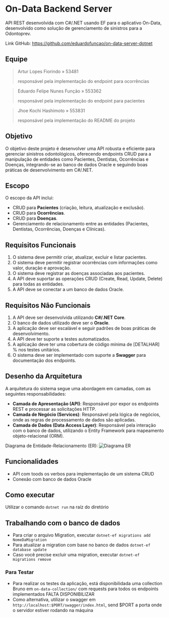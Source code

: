 # On-Data Backend Server
API REST desenvolvida com C#/.NET usando EF para o aplicativo On-Data, desenvolvido como solução de gerenciamento de sinistros para a Odontoprev.

Link GitHub: https://github.com/eduardofuncao/on-data-server-dotnet

## Equipe
> Artur Lopes Fiorindo » 53481
> 
> responsável pela implementação do endpoint para ocorrências

> Eduardo Felipe Nunes Função » 553362 
> 
> responsável pela implementação do endpoint para pacientes

> Jhoe Kochi Hashimoto » 553831
> 
> responsável pela implementação do README do projeto
 
## Objetivo

O objetivo deste projeto é desenvolver uma API robusta e eficiente para gerenciar sinistros odontológicos, oferecendo endpoints CRUD para a manipulação de entidades como Pacientes, Dentistas, Ocorrências e Doenças, integrando-se ao banco de dados Oracle e seguindo boas práticas de desenvolvimento em C#/.NET.

## Escopo

O escopo da API inclui:

- CRUD para **Pacientes** (criação, leitura, atualização e exclusão).
- CRUD para **Ocorrências**.
- CRUD para **Doenças**.
- Gerenciamento de relacionamento entre as entidades (Pacientes, Dentistas, Ocorrências, Doenças e Clínicas).

## Requisitos Funcionais

1. O sistema deve permitir criar, atualizar, excluir e listar pacientes.
2. O sistema deve permitir registrar ocorrências com informações como valor, duração e aprovação.
3. O sistema deve registrar as doenças associadas aos pacientes.
4. A API deve suportar as operações CRUD (Create, Read, Update, Delete) para todas as entidades.
5. A API deve se conectar a um banco de dados Oracle.

## Requisitos Não Funcionais

1. A API deve ser desenvolvida utilizando **C#/.NET Core**.
2. O banco de dados utilizado deve ser o **Oracle**.
3. A aplicação deve ser escalável e seguir padrões de boas práticas de desenvolvimento.
4. A API deve ter suporte a testes automatizados.
5. A aplicação deve ter uma cobertura de código mínima de [DETALHAR] % nos testes unitários.
6. O sistema deve ser implementado com suporte a **Swagger** para documentação dos endpoints.

## Desenho da Arquitetura

A arquitetura do sistema segue uma abordagem em camadas, com as seguintes responsabilidades:

- **Camada de Apresentação (API)**: Responsável por expor os endpoints REST e processar as solicitações HTTP.
- **Camada de Negócio (Services)**: Responsável pela lógica de negócios, onde as regras de processamento de dados são aplicadas.
- **Camada de Dados (Data Access Layer)**: Responsável pela interação com o banco de dados, utilizando o Entity Framework para mapeamento objeto-relacional (ORM).

Diagrama de Entidade-Relacionamento (ER):
![Diagrama ER](https://github.com/user-attachments/assets/a65fefc6-89d1-40ab-9486-03b65be135db)

## Funcionalidades
- API com toods os verbos para implementação de um sistema CRUD
- Conexão com banco de dados Oracle

## Como executar
Utilizar o comando `dotnet run` na raíz do diretório

## Trabalhando com o banco de dados
- Para criar o arquivo Migration, executar `dotnet-ef migrations add NomeDaMigration`
- Para atualizar a migration com base no banco de dados `dotnet-ef database update`
- Caso você precise excluir uma migration, executar `dotnet-ef migrations remove`

### Para Testar
- Para realizar os testes da aplicação, está disponibilidada uma collection Bruno em `on-data-collection/` com requests para todos os endpoints implementados FALTA DISPONIBILIZAR
- Como alternativa, utilizar o swagger em `http://localhost:$PORT/swagger/index.html`, send $PORT a porta onde o servidor estiver rodando na máquina

